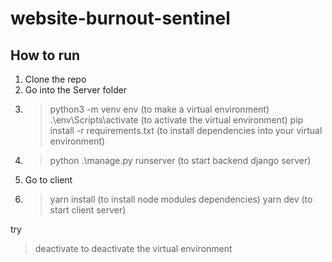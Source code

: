 # website-burnout-sentinel

## How to run
1. Clone the repo
2. Go into the Server folder
3. > python3 -m venv env (to make a virtual environment)
   > .\env\Scripts\activate (to activate the virtual environment)
   > pip install -r requirements.txt (to install dependencies into your virtual environment)
4. > python .\manage.py runserver (to start backend django server)
5. Go to client
6. > yarn install (to install node modules dependencies)
   > yarn dev (to start client server)

try 
> deactivate
to deactivate the virtual environment
